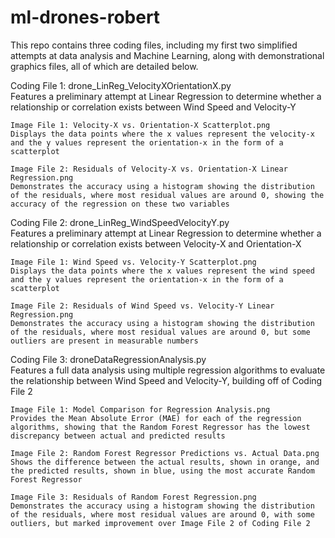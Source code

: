 # ml-drones-robert

This repo contains three coding files, including my first two simplified attempts at data analysis and Machine Learning, along with demonstrational graphics files, all of which are detailed below.


Coding File 1: drone_LinReg_VelocityXOrientationX.py      
Features a preliminary attempt at Linear Regression to determine whether a relationship or correlation exists between Wind Speed and Velocity-Y

    Image File 1: Velocity-X vs. Orientation-X Scatterplot.png
    Displays the data points where the x values represent the velocity-x and the y values represent the orientation-x in the form of a scatterplot
    
    Image File 2: Residuals of Velocity-X vs. Orientation-X Linear Regression.png
    Demonstrates the accuracy using a histogram showing the distribution of the residuals, where most residual values are around 0, showing the accuracy of the regression on these two variables

Coding File 2: drone_LinReg_WindSpeedVelocityY.py        
Features a preliminary attempt at Linear Regression to determine whether a relationship or correlation exists between Velocity-X and Orientation-X
    
    Image File 1: Wind Speed vs. Velocity-Y Scatterplot.png
    Displays the data points where the x values represent the wind speed and the y values represent the orientation-x in the form of a scatterplot
    
    Image File 2: Residuals of Wind Speed vs. Velocity-Y Linear Regression.png
    Demonstrates the accuracy using a histogram showing the distribution of the residuals, where most residual values are around 0, but some outliers are present in measurable numbers
    
Coding File 3: droneDataRegressionAnalysis.py           
Features a full data analysis using multiple regression algorithms to evaluate the relationship between Wind Speed and Velocity-Y, building off of Coding File 2

    Image File 1: Model Comparison for Regression Analysis.png
    Provides the Mean Absolute Error (MAE) for each of the regression algorithms, showing that the Random Forest Regressor has the lowest discrepancy between actual and predicted results
    
    Image File 2: Random Forest Regressor Predictions vs. Actual Data.png
    Shows the difference between the actual results, shown in orange, and the predicted results, shown in blue, using the most accurate Random Forest Regressor
    
    Image File 3: Residuals of Random Forest Regression.png
    Demonstrates the accuracy using a histogram showing the distribution of the residuals, where most residual values are around 0, with some outliers, but marked improvement over Image File 2 of Coding File 2
    

